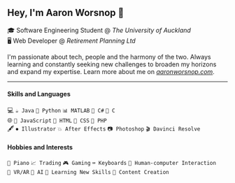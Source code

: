 ## Hey, I'm Aaron Worsnop 👋
🎓 Software Engineering Student @ *The University of Auckland*  
🖥️ Web Developer @ *Retirement Planning Ltd*  

I'm passionate about tech, people and the harmony of the two. Always learning and constantly seeking new challenges to broaden my horizons and expand my expertise. Learn more about me on *[aaronworsnop.com](https://aaronworsnop.com)*.

----

#### Skills and Languages
💻 `☕ Java` `🐍 Python` `📊 MATLAB` `🌟 C#` `📜 C`  
🌐 `🧩 JavaScript` `📝 HTML` `🎨 CSS` `🐘 PHP`  
🖋️ `⏺ Illustrator` `💥 After Effects` `📷 Photoshop` `🎬 Davinci Resolve`

#### Hobbies and Interests
`🎹 Piano` `📈 Trading` `🎮 Gaming` `⌨️ Keyboards` `🧠 Human-computer Interaction`  
`🥽 VR/AR` `🤖 AI` `📖 Learning New Skills` `🎥 Content Creation`
